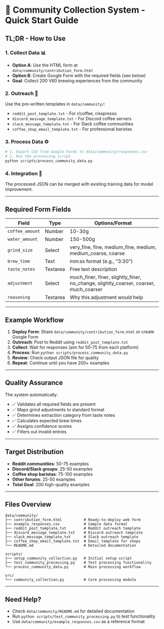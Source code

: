 # 🚀 Community Collection System - Quick Start Guide

## **TL;DR - How to Use**

### 1. **Collect Data** 📊
- **Option A**: Use the HTML form at `data/community/contribution_form.html`
- **Option B**: Create Google Form with the required fields (see below)
- **Goal**: Collect 200 V60 brewing experiences from the community

### 2. **Outreach** 📢
Use the pre-written templates in `data/community/`:
- `reddit_post_template.txt` - For r/coffee, r/espresso
- `discord_message_template.txt` - For Discord coffee servers
- `slack_message_template.txt` - For Slack coffee communities
- `coffee_shop_email_template.txt` - For professional baristas

### 3. **Process Data** ⚙️
```bash
# 1. Export CSV from Google Forms to data/community/responses.csv
# 2. Run the processing script
python scripts/process_community_data.py
```

### 4. **Integration** 🔗
The processed JSON can be merged with existing training data for model improvement.

---

## **Required Form Fields**

| Field | Type | Options/Format |
|-------|------|----------------|
| `coffee_amount` | Number | 10-30g |
| `water_amount` | Number | 150-500g |
| `grind_size` | Select | very_fine, fine, medium_fine, medium, medium_coarse, coarse |
| `brew_time` | Text | mm:ss format (e.g., "3:30") |
| `taste_notes` | Textarea | Free text description |
| `adjustment` | Select | much_finer, finer, slightly_finer, no_change, slightly_coarser, coarser, much_coarser |
| `reasoning` | Textarea | Why this adjustment would help |

---

## **Example Workflow**

1. **Deploy Form**: Share `data/community/contribution_form.html` or create Google Form
2. **Outreach**: Post to Reddit using `reddit_post_template.txt`
3. **Collect**: Wait for responses (aim for 50-75 from each platform)
4. **Process**: Run `python scripts/process_community_data.py`
5. **Review**: Check output JSON file for quality
6. **Repeat**: Continue until you have 200+ examples

---

## **Quality Assurance**

The system automatically:
- ✅ Validates all required fields are present
- ✅ Maps grind adjustments to standard format
- ✅ Determines extraction category from taste notes
- ✅ Calculates expected brew times
- ✅ Assigns confidence scores
- ✅ Filters out invalid entries

---

## **Target Distribution**

- **Reddit communities**: 50-75 examples
- **Discord/Slack groups**: 25-50 examples
- **Coffee shop baristas**: 75-100 examples
- **Other forums**: 25-50 examples
- **Total Goal**: 200 high-quality examples

---

## **Files Overview**

```
data/community/
├── contribution_form.html          # Ready-to-deploy web form
├── example_responses.csv           # Sample data format
├── reddit_post_template.txt        # Reddit outreach template
├── discord_message_template.txt    # Discord outreach template
├── slack_message_template.txt      # Slack outreach template
├── coffee_shop_email_template.txt  # Email template for shops
└── README.md                       # Detailed documentation

scripts/
├── setup_community_collection.py   # Initial setup script
├── test_community_processing.py    # Test processing functionality
└── process_community_data.py       # Main processing workflow

src/
└── community_collection.py         # Core processing module
```

---

## **Need Help?**

- Check `data/community/README.md` for detailed documentation
- Run `python scripts/test_community_processing.py` to test functionality
- Use `data/community/example_responses.csv` as a reference format
